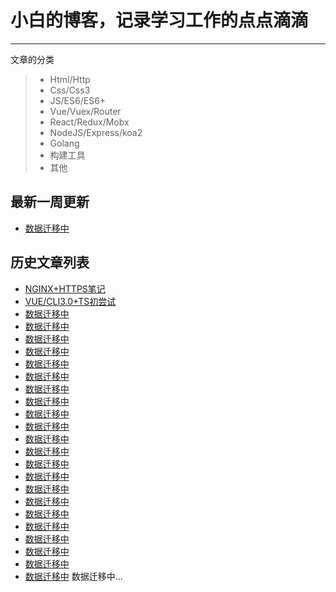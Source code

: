 <!--
 * @Descripttion: 
 * @version: 
 * @Author: 
 * @Date: 2019-11-05 17:42:17
 * @LastEditors: 
 * @LastEditTime: 2019-11-05 17:53:14
 -->
# 小白的博客，记录学习工作的点点滴滴

------

文章的分类

> * Html/Http
> * Css/Css3
> * JS/ES6/ES6+
> * Vue/Vuex/Router
> * React/Redux/Mobx
> * NodeJS/Express/koa2
> * Golang
> * 构建工具
> * 其他

## 最新一周更新

  - [数据迁移中]()

## 历史文章列表

  - [NGINX+HTTPS笔记](./src/nginx+https笔记.md)
  - [VUE/CLI3.0+TS初尝试](https://github.com/1292150917/blog/blob/master/src/VUE/CLI3.0+TS初尝试.md)
  - [数据迁移中]()
  - [数据迁移中]()
  - [数据迁移中]()
  - [数据迁移中]()
  - [数据迁移中]()
  - [数据迁移中]()
  - [数据迁移中]()
  - [数据迁移中]()
  - [数据迁移中]()
  - [数据迁移中]()
  - [数据迁移中]()
  - [数据迁移中]()
  - [数据迁移中]()
  - [数据迁移中]()
  - [数据迁移中]()
  - [数据迁移中]()
  - [数据迁移中]()
  - [数据迁移中]()
  - [数据迁移中]()
  - [数据迁移中]()
  - [数据迁移中]()
  - [数据迁移中]()
数据迁移中...
